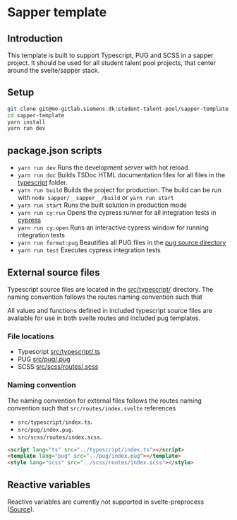 # Sapper template

## Introduction

This template is built to support Typescript, PUG and SCSS in a sapper project.
It should be used for all student talent pool projects, that center around the
svelte/sapper stack.

## Setup

```bash
git clone git@mo-gitlab.siemens.dk:student-talent-pool/sapper-template.git
cd sapper-template
yarn install
yarn run dev
```

## package.json scripts
 
* `yarn run dev` Runs the development server with hot reload.
* `yarn run doc` Builds TSDoc HTML documentation files for all files in the
[typescript](./src/typescript/) folder.
* `yarn run build` Builds the project for production. The build can be run with
`node sapper/__sapper__/build` or `yarn run start`
* `yarn run start` Runs the built solution in production mode
* `yarn run cy:run` Opens the cypress runner for all integration tests in
[cypress](./cypress/)
* `yarn run cy:open` Runs an interactive cypress window for running integration
tests
* `yarn run format:pug` Beautifies all PUG files in the
[pug source directory](./src/pug/)
* `yarn run test` Executes cypress integration tests

## External source files

Typescript source files are located in the [src/typescript/](./src/typescript/)
directory. The naming convention follows the routes naming convention such that

All values and functions defined in included typescript source files are
avaliable for use in both svelte routes and included pug templates.

### File locations

* Typescript [src/typescript/<file>.ts](./src/typescript/)
* PUG [src/pug/<file>.pug](./src/pug/)
* SCSS [src/scss/routes/<file>.scss](./src/scss/routes/)

### Naming convention

The naming convention for external files follows the routes naming convention
such that `src/routes/index.svelte` references

* `src/typescript/index.ts`.
* `src/pug/index.pug`.
* `src/scss/routes/index.scss`.

```html
<script lang="ts" src="../typescript/index.ts"></script>
<template lang="pug" src="../pug/index.pug"></template>
<style lang="scss" src="../scss/routes/index.scss"></style>
```

## Reactive variables

Reactive variables are currently not supported in svelte-preprocess
([Source](https://github.com/sveltejs/svelte/issues/3670#issuecomment-541224931)).
